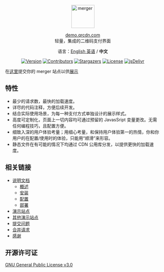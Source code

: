 <p align="center">
  <a href="https://merger.qrcdn.com">
    <img alt="merger" src="https://ae01.alicdn.com/kf/HTB1M9ondUKF3KVjSZFE760ExFXae.png" height="75">
  </a>
</p>

<p align="center">
<a href="https://demo.qrcdn.com">demo.qrcdn.com</a>
<br>
轻量，集成的二维码支付界面
</p>
<p align="center">
语言：<a href="/README.md">English 英语</a> / <strong>中文</strong>
</p>


<p align="center">
<a href="https://github.com/hifocus/merger/releases"><img alt="Version" src="https://img.shields.io/github/release/hifocus/merger/all.svg?style=flat-square"/></a>
<a href="https://github.com/hifocus/merger/graphs/contributors"><img alt="Contributors" src="https://img.shields.io/github/contributors/hifocus/merger.svg?style=flat-square"/></a>
<a href="https://github.com/hifocus/merger/stargazers"><img alt="Stargazers" src="https://img.shields.io/github/stars/hifocus/merger.svg?style=flat-square"/></a>
<a href="https://github.com/hifocus/merger/blob/master/LICENSE"><img alt="License" src="https://img.shields.io/github/license/hifocus/merger.svg?style=flat-square"/></a>
<a href="https://www.jsdelivr.com/package/gh/hifocus/merger"><img alt="jsDelivr" src="https://data.jsdelivr.com/v1/package/gh/hifocus/merger/badge"/></a>
</p>

在[这里](https://github.com/hifocus/merger/issues/4)提交你的 merger 站点以供[展示](https://merger.qrcdn.com/#/?id=%e5%85%b6%e4%bb%96%e6%bc%94%e7%a4%ba%e7%ab%99%e7%82%b9)

## 特性

- 最少的请求数，最快的加载速度。
- 详尽的代码注释，方便后续开发。
- 结合实际使用场景，为每一种支付方式单独设计的展示样式。
- 高度可定制化，页面上一切内容均可通过预留的 JavasSript 变量更改。无需任何编程技巧，且配置方便。
- 细致入深的用户体验考量；用细心考量，和保持用户体验第一的热情，你和你用户的在配置/使用时的体验，只能用“顺滑”来形容。
- 静态文件在有可能的情况下均通过 CDN 公用库分发，以提供更快的加载速度。

## 相关链接

- [说明文档](https://merger.qrcdn.com/cn/categories/docs/)
  - [概述](https://merger.qrcdn.com/docs/introduction)
  - [安装](https://merger.qrcdn.com/docs/install)
  - [配置](https://merger.qrcdn.com/docs/configure)
  - [部署](https://merger.qrcdn.com/docs/deploy)
- [演示站点](https://demo.qrcdn.com)
- [其他演示站点](https://merger.qrcdn.com/cn/docs/introduction#%E5%85%B6%E4%BB%96%E6%BC%94%E7%A4%BA%E7%AB%99%E7%82%B9)
- [提交问题](https://github.com/hifocus/merger/issues)
- [合并请求](https://github.com/hifocus/merger/pulls)
- [感谢](https://merger.qrcdn.com/cn/docs/introduction#%E6%84%9F%E8%B0%A2)

## 开源许可证

[GNU General Public License v3.0](https://github.com/hifocus/merger/blob/master/LICENSE)
